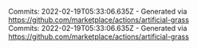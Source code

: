 Commits: 2022-02-19T05:33:06.635Z - Generated via https://github.com/marketplace/actions/artificial-grass
<br>
Commits: 2022-02-19T05:33:06.635Z - Generated via https://github.com/marketplace/actions/artificial-grass
<br>
